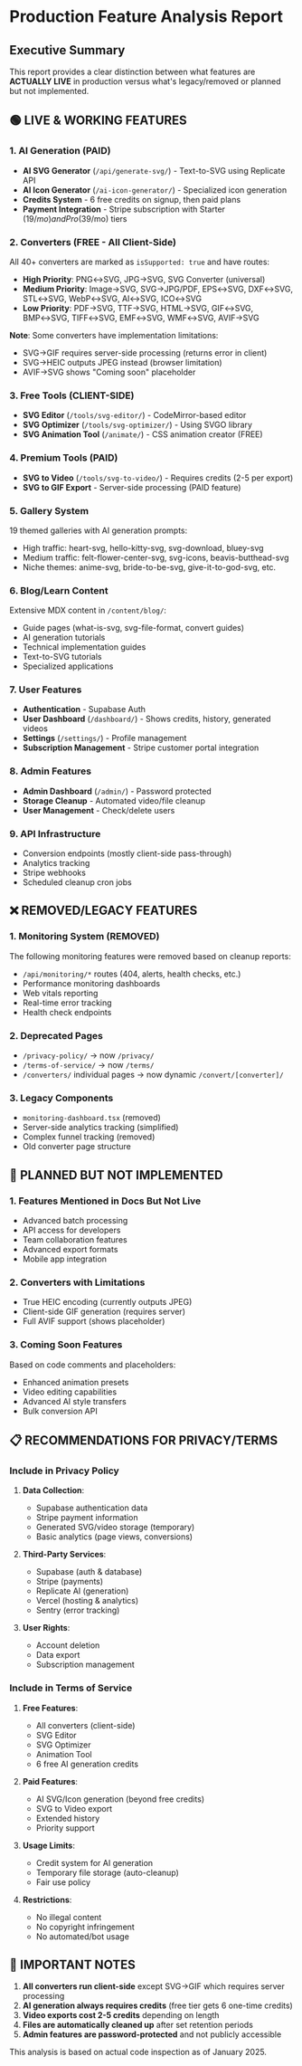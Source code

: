 # Production Feature Analysis Report

## Executive Summary
This report provides a clear distinction between what features are **ACTUALLY LIVE** in production versus what's legacy/removed or planned but not implemented.

## 🟢 LIVE & WORKING FEATURES

### 1. AI Generation (PAID)
- **AI SVG Generator** (`/api/generate-svg/`) - Text-to-SVG using Replicate API
- **AI Icon Generator** (`/ai-icon-generator/`) - Specialized icon generation
- **Credits System** - 6 free credits on signup, then paid plans
- **Payment Integration** - Stripe subscription with Starter ($19/mo) and Pro ($39/mo) tiers

### 2. Converters (FREE - All Client-Side)
All 40+ converters are marked as `isSupported: true` and have routes:
- **High Priority**: PNG↔SVG, JPG→SVG, SVG Converter (universal)
- **Medium Priority**: Image→SVG, SVG→JPG/PDF, EPS↔SVG, DXF↔SVG, STL↔SVG, WebP↔SVG, AI↔SVG, ICO↔SVG
- **Low Priority**: PDF→SVG, TTF→SVG, HTML→SVG, GIF↔SVG, BMP↔SVG, TIFF↔SVG, EMF↔SVG, WMF↔SVG, AVIF→SVG

**Note**: Some converters have implementation limitations:
- SVG→GIF requires server-side processing (returns error in client)
- SVG→HEIC outputs JPEG instead (browser limitation)
- AVIF→SVG shows "Coming soon" placeholder

### 3. Free Tools (CLIENT-SIDE)
- **SVG Editor** (`/tools/svg-editor/`) - CodeMirror-based editor
- **SVG Optimizer** (`/tools/svg-optimizer/`) - Using SVGO library
- **SVG Animation Tool** (`/animate/`) - CSS animation creator (FREE)

### 4. Premium Tools (PAID)
- **SVG to Video** (`/tools/svg-to-video/`) - Requires credits (2-5 per export)
- **SVG to GIF Export** - Server-side processing (PAID feature)

### 5. Gallery System
19 themed galleries with AI generation prompts:
- High traffic: heart-svg, hello-kitty-svg, svg-download, bluey-svg
- Medium traffic: felt-flower-center-svg, svg-icons, beavis-butthead-svg
- Niche themes: anime-svg, bride-to-be-svg, give-it-to-god-svg, etc.

### 6. Blog/Learn Content
Extensive MDX content in `/content/blog/`:
- Guide pages (what-is-svg, svg-file-format, convert guides)
- AI generation tutorials
- Technical implementation guides
- Text-to-SVG tutorials
- Specialized applications

### 7. User Features
- **Authentication** - Supabase Auth
- **User Dashboard** (`/dashboard/`) - Shows credits, history, generated videos
- **Settings** (`/settings/`) - Profile management
- **Subscription Management** - Stripe customer portal integration

### 8. Admin Features
- **Admin Dashboard** (`/admin/`) - Password protected
- **Storage Cleanup** - Automated video/file cleanup
- **User Management** - Check/delete users

### 9. API Infrastructure
- Conversion endpoints (mostly client-side pass-through)
- Analytics tracking
- Stripe webhooks
- Scheduled cleanup cron jobs

## ❌ REMOVED/LEGACY FEATURES

### 1. Monitoring System (REMOVED)
The following monitoring features were removed based on cleanup reports:
- `/api/monitoring/*` routes (404, alerts, health checks, etc.)
- Performance monitoring dashboards
- Web vitals reporting
- Real-time error tracking
- Health check endpoints

### 2. Deprecated Pages
- `/privacy-policy/` → now `/privacy/`
- `/terms-of-service/` → now `/terms/`
- `/converters/` individual pages → now dynamic `/convert/[converter]/`

### 3. Legacy Components
- `monitoring-dashboard.tsx` (removed)
- Server-side analytics tracking (simplified)
- Complex funnel tracking (removed)
- Old converter page structure

## 🔮 PLANNED BUT NOT IMPLEMENTED

### 1. Features Mentioned in Docs But Not Live
- Advanced batch processing
- API access for developers
- Team collaboration features
- Advanced export formats
- Mobile app integration

### 2. Converters with Limitations
- True HEIC encoding (currently outputs JPEG)
- Client-side GIF generation (requires server)
- Full AVIF support (shows placeholder)

### 3. Coming Soon Features
Based on code comments and placeholders:
- Enhanced animation presets
- Video editing capabilities
- Advanced AI style transfers
- Bulk conversion API

## 📋 RECOMMENDATIONS FOR PRIVACY/TERMS

### Include in Privacy Policy
1. **Data Collection**:
   - Supabase authentication data
   - Stripe payment information
   - Generated SVG/video storage (temporary)
   - Basic analytics (page views, conversions)

2. **Third-Party Services**:
   - Supabase (auth & database)
   - Stripe (payments)
   - Replicate AI (generation)
   - Vercel (hosting & analytics)
   - Sentry (error tracking)

3. **User Rights**:
   - Account deletion
   - Data export
   - Subscription management

### Include in Terms of Service
1. **Free Features**:
   - All converters (client-side)
   - SVG Editor
   - SVG Optimizer  
   - Animation Tool
   - 6 free AI generation credits

2. **Paid Features**:
   - AI SVG/Icon generation (beyond free credits)
   - SVG to Video export
   - Extended history
   - Priority support

3. **Usage Limits**:
   - Credit system for AI generation
   - Temporary file storage (auto-cleanup)
   - Fair use policy

4. **Restrictions**:
   - No illegal content
   - No copyright infringement
   - No automated/bot usage

## 🚨 IMPORTANT NOTES

1. **All converters run client-side** except SVG→GIF which requires server processing
2. **AI generation always requires credits** (free tier gets 6 one-time credits)
3. **Video exports cost 2-5 credits** depending on length
4. **Files are automatically cleaned up** after set retention periods
5. **Admin features are password-protected** and not publicly accessible

This analysis is based on actual code inspection as of January 2025.